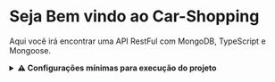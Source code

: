 # Seja Bem vindo ao Car-Shopping

Aqui você irá encontrar uma API RestFul com MongoDB, TypeScript e Mongoose.

<details>
<summary><strong> ⚠️ Configurações mínimas para execução do projeto</strong></summary><br />
 
 Na sua máquina deve ter:
  - Sistema Operacional Distribuição Unix
  - Node
  - Docker
  - Docker-compose
  - Devem ser setadas as váriaveis de ambiente no .env da sua aplicação
 
 Clone o repositório e rode na sua máquina:

```
git@github.com:IgorBrizack/Car-Shopping.git
acesse o diretório...

instale as dependências...
npm install

subindo os containers...
docker-compose up -d

inicie a aplicação...
npm run dev
```
 
 </details>
